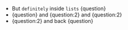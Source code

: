 - But `definitely` inside `lists` {question}
- {question} and {question:2} and {question:2}
- {question:2} and back {question}
